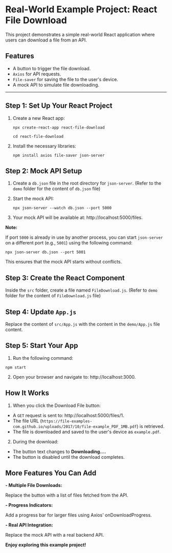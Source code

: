 # Real-World Example Project: React File Download

This project demonstrates a simple real-world React application where users can download a file from an API.

## Features
- A button to trigger the file download.
- `Axios` for API requests.
- `File-saver` for saving the file to the user's device.
- A mock API to simulate file downloading.

---

## Step 1: Set Up Your React Project

1. Create a new React app:
  
   `npx create-react-app react-file-download`
   
   `cd react-file-download`

3. Install the necessary libraries:
   
    `npm install axios file-saver json-server`

## Step 2: Mock API Setup

1. Create a `db.json` file in the root directory for `json-server`. (Refer to the `demo` folder for the content of `db.json` file)

2. Start the mock API:

   `npx json-server --watch db.json --port 5000`

3. Your mock API will be available at: http://localhost:5000/files.

**Note:**

If port `5000` is already in use by another process, you can start `json-server` on a different port (e.g., `5001`) using the following command:

`npx json-server db.json --port 5001`

This ensures that the mock API starts without conflicts.

## Step 3: Create the React Component

Inside the `src` folder, create a file named `FileDownload.js`. (Refer to `demo` folder for the content of `FileDownload.js` file)

## Step 4: Update `App.js`

Replace the content of `src/App.js` with the content in the `demo/App.js` file content.

## Step 5: Start Your App

1. Run the following command:

`npm start`

2. Open your browser and navigate to: http://localhost:3000.

## How It Works

1. When you click the Download File button:

  - A `GET` request is sent to: http://localhost:5000/files/1.
  - The file URL (`https://file-examples-com.github.io/uploads/2017/10/file-example_PDF_1MB.pdf`) is retrieved.
  - The file is downloaded and saved to the user's device as `example.pdf`.

2. During the download:

  - The button text changes to **Downloading....**
  - The button is disabled until the download completes.

## More Features You Can Add

**- Multiple File Downloads:**

Replace the button with a list of files fetched from the API.

**- Progress Indicators:**

Add a progress bar for larger files using Axios' onDownloadProgress.

**- Real API Integration:**

Replace the mock API with a real backend API.

**Enjoy exploring this example project!**


